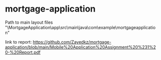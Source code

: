 # mortgage-application

Path to main layout files "\MortgageApplication\app\src\main\java\com\example\mortgageapplication"

link to report: https://github.com/Zayedkz/mortgage-application/blob/main/Mobile%20Application%20Assignment%20%231%20-%20Report.pdf
